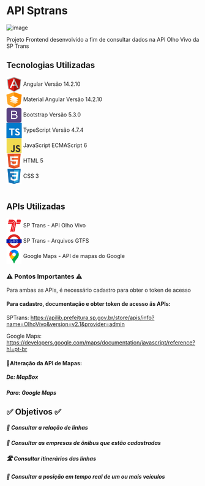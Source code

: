 # API Sptrans

![image](https://user-images.githubusercontent.com/60021024/224519390-b672bcee-5bf2-47e0-9083-c7901fbb9561.png)

Projeto Frontend desenvolvido a fim de consultar dados na API Olho Vivo da SP Trans

## Tecnologias Utilizadas

<div style="display: inline-block">
  <img align="center" alt="Hugo-Angular" height="40" width="40" src="https://github.com/hugo-nascimento/hugo-nascimento/blob/master/angularjs-original.svg?raw=true">
  Angular Versão 14.2.10
</div>
<br>
<div style="display: inline-block">
  <img align="center" alt="Hugo-AmgularMaterial" height="40" width="40" src="https://github.com/hugo-nascimento/hugo-nascimento/blob/master/angular-material.png?raw=true">
  Material Angular Versão 14.2.10
</div>
<br>
<div style="display: inline-block">
  <img align="center" alt="Hugo-Bootstrap" height="40" width="40" src="https://github.com/hugo-nascimento/hugo-nascimento/blob/master/bootstrap-plain.svg?raw=true">
  Bootstrap Versão 5.3.0
</div>
<br>
<div style="display: inline-block">
  <img align="center" alt="Hugo-Bootstrap" height="40" width="40" src="https://github.com/hugo-nascimento/hugo-nascimento/blob/master/typescript-2.svg?raw=true">
  TypeScript Versão 4.7.4
</div>
<br>
<div style="display: inline-block">
  <img align="center" alt="Hugo-Js" height="40" width="40" src="https://github.com/hugo-nascimento/hugo-nascimento/blob/master/javascript-original.svg?raw=true">
  JavaScript ECMAScript 6
</div>
<br>
<div style="display: inline-block">
  <img align="center" alt="Hugo-Html5" height="40" width="40" src="https://github.com/hugo-nascimento/hugo-nascimento/blob/master/html5-original.svg?raw=true">
  HTML 5
</div>
<br>
<div style="display: inline-block">
  <img align="center" alt="Hugo-Css3" height="40" width="40" src="https://github.com/hugo-nascimento/hugo-nascimento/blob/master/css3-original.svg?raw=true">
  CSS 3
</div>
<br>
<br>

## APIs Utilizadas
<div style="display: inline-block">
  <img align="center" alt="Hugo-Css3" height="40" width="40" src="https://github.com/hugo-nascimento/hugo-nascimento/blob/master/sptrans.svg?raw=true">
   SP Trans - API Olho Vivo
</div>
<br>
<div style="display: inline-block">
  <img align="center" alt="Hugo-Css3" height="40" width="40" src="https://github.com/hugo-nascimento/hugo-nascimento/blob/master/gtfs.png?raw=true">
   SP Trans - Arquivos GTFS
</div>
<br>
<div style="display: inline-block">
  <img align="center" alt="Hugo-GoogmeMaps" height="40" width="40" src="https://github.com/hugo-nascimento/hugo-nascimento/blob/master/google-maps.png?raw=true">
   Google Maps - API de mapas do Google
</div>
<br>


### ⚠️ Pontos Importantes ⚠️
Para ambas as APIs, é necessário cadastro para obter o token de acesso

#### Para cadastro, documentação e obter token de acesso äs APIs:

SPTrans: 
https://apilib.prefeitura.sp.gov.br/store/apis/info?name=OlhoVivo&version=v2.1&provider=admin

Google Maps:
https://developers.google.com/maps/documentation/javascript/reference?hl=pt-br

#### 📍Alteração da API de Mapas:
##### De: MapBox
##### Para: Google Maps



## ✅ Objetivos ✅

##### 🚌 Consultar a relação de linhas
##### 🏢 Consultar as empresas de ônibus que estão cadastradas
##### 🛣️ Consultar itinerários das linhas
##### 📍 Consultar a posição em tempo real de um ou mais veículos

